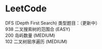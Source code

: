 # LeetCode
DFS (Depth First Search) 类型题目：（更新中）  
938 二叉搜索树的范围合 (EASY)  
200 岛屿数量 (MEDIUM)  
102 二叉树层序遍历 (MEDIUM)